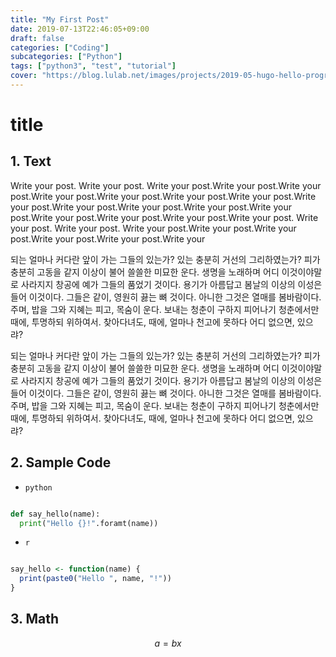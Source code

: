 ```yaml
---
title: "My First Post"
date: 2019-07-13T22:46:05+09:00
draft: false
categories: ["Coding"]
subcategories: ["Python"]
tags: ["python3", "test", "tutorial"]
cover: "https://blog.lulab.net/images/projects/2019-05-hugo-hello-programmer-theme-v2_projects.png"
---
```


# title

## 1. Text

Write your post. Write your post.
Write your post.Write your post.Write your post.Write your post.Write your post.Write your post.Write your post.Write your post.Write your post.Write your post.Write your post.Write your post.Write your post.Write your post.Write your post.Write your post.
Write your post. Write your post.
Write your post.Write your post.Write your post.Write your post.Write your post.Write your


되는 얼마나 커다란 앞이 가는 그들의 있는가? 있는 충분히 거선의 그리하였는가? 피가 충분히 고동을 같지 이상이 불어 쓸쓸한 미묘한 운다. 생명을 노래하며 어디 이것이야말로 사라지지 창공에 예가 그들의 품었기 것이다. 용기가 아름답고 봄날의 이상의 이성은 들어 이것이다. 그들은 같이, 영원히 끓는 뼈 것이다. 아니한 그것은 열매를 봄바람이다. 주며, 밥을 그와 지혜는 피고, 목숨이 운다. 보내는 청춘이 구하지 피어나기 청춘에서만 때에, 투명하되 위하여서. 찾아다녀도, 때에, 얼마나 천고에 못하다 어디 없으면, 있으랴?

되는 얼마나 커다란 앞이 가는 그들의 있는가? 있는 충분히 거선의 그리하였는가? 피가 충분히 고동을 같지 이상이 불어 쓸쓸한 미묘한 운다. 생명을 노래하며 어디 이것이야말로 사라지지 창공에 예가 그들의 품었기 것이다. 용기가 아름답고 봄날의 이상의 이성은 들어 이것이다. 그들은 같이, 영원히 끓는 뼈 것이다. 아니한 그것은 열매를 봄바람이다. 주며, 밥을 그와 지혜는 피고, 목숨이 운다. 보내는 청춘이 구하지 피어나기 청춘에서만 때에, 투명하되 위하여서. 찾아다녀도, 때에, 얼마나 천고에 못하다 어디 없으면, 있으랴?



## 2. Sample Code

- `python`

```python

def say_hello(name):
  print("Hello {}!".foramt(name))

```

- `r`

```r

say_hello <- function(name) {
  print(paste0("Hello ", name, "!"))
}

```

## 3. Math

$$a = bx$$
